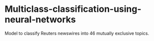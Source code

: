 # Multiclass-classification-using-neural-networks
Model to classify Reuters newswires into 46 mutually exclusive topics.
